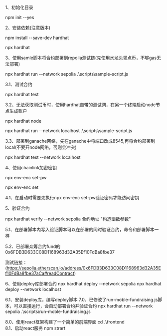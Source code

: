 1、初始化目录

npm init --yes

2、安装依赖(注意版本)

npm install --save-dev hardhat

npx hardhat

3、使用samle脚本将合约部署到repolia测试链(先使用水龙头领点币，不够gas无法部署)

npx hardhat run --network sepolia .\scripts\sample-script.js

3.1、测试合约

npx hardhat test

3.2、无法获取测试币时，使用hardhat自带的测试网，在另一个终端启动node节点生成账户

npx hardhat node

npx hardhat run --network localhost .\scripts\sample-script.js

3.3、部署到ganache网络，先在ganache中将端口改成8545,再将合约部署到local(不要开node网络，否则会冲突)

npx hardhat test --network localhost

4、使用chainlink加密密钥

npx env-enc set-pw

npx env-enc set

4.1、在启动时需要先执行npx env-enc set-pw验证密码才能访问密钥

5、验证合约

npx hardhat verify --network sepolia 合约地址 "构造函数参数"

5.1、在部署脚本内写入验证脚本可以在部署的同时验证合约，命令和部署脚本一样

5.2、已部署众筹合约fund的0x6FDB3D633C08D1168963d32A35Ef10FdBa8fbe37

测试链接：(https://sepolia.etherscan.io/address/0x6FDB3D633C08D1168963d32A35Ef10FdBa8fbe37aCa#readContract)

6、使用deploy库部署合约
npx hardhat deploy --network sepolia
npx hardhat deploy --network localhost

6.1、安装deploy库，编写deploy脚本
7.0、已修改了run-moble-fundraising.js脚本，可以直接运行，会自动部署合约并验证合约
npx hardhat run --network sepolia .\scripts\run-moble-fundraising.js

8.0、使用react框架构建了一个简单的前端界面
cd .\frontend\
8.1、启动react服务
npm strart
